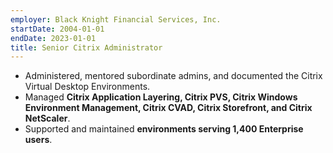 ```yaml
---
employer: Black Knight Financial Services, Inc.
startDate: 2004-01-01
endDate: 2023-01-01
title: Senior Citrix Administrator
---
```

- Administered, mentored subordinate admins, and documented the Citrix Virtual
  Desktop Environments.
- Managed **Citrix Application Layering, Citrix PVS, Citrix Windows Environment
  Management, Citrix CVAD, Citrix Storefront, and Citrix NetScaler**.
- Supported and maintained **environments serving 1,400 Enterprise users**.
